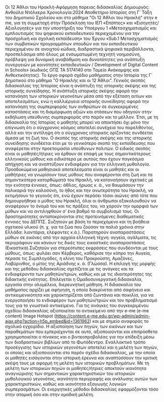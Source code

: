 Οι 12 Άθλοι του Ηρακλή-Αφόρμηση πορειας διδασκαλίας
Δημιουργός: Ανθούλα Ντόλκερα
Χρονολογία:2024
Αποθετήριο Ιστορίας στη Γ΄ Τάξη του Δημοτικού Σχολείου και στο μάθημα "Οι 12 Άθλοι του Ηρακλή" στην e me, για τη συμμετοχή στην Πρόσκληση του ΙΕΠ «Επόπτες» και «Εισηγητές/Αξιολογητές» για την υποστήριξη του Υποέργου 1 «Μετασχηματισμός και εμπλουτισμός του ψηφιακού εκπαιδευτικού περιεχομένου για την προσχολική και σχολική εκπαίδευση» του Έργου «Sub.1 Μετασχηματισμός των συμβατικών προγραμμάτων σπουδών και του εκπαιδευτικού περιεχομένου σε ανοιχτού κώδικα, διαδραστικά ψηφιακά περιβάλλοντα, προσπελάσιμα από όλους με ενσωματωμένη τεχνητή νοημοσύνη, πρόβλεψη για δυναμική αναβάθμιση και δυνατότητες για ανάπτυξη συνεργειών με κοινότητες εκπαιδευτικών / Development of Digital Content in Schools» (κωδικός ΟΠΣ ΤΑ 5174140 στο Ταμείο Ανάκαμψης και Ανθεκτικότητας).
Το έργο αφορά σχέδιο μαθήματος στην Ιστορία της Γ΄ Δημοτικού στο μάθημα "Ο Ηρακλής και οι 12 Άθλοι".
Γενικός σκοπός διδασκαλίας της Ιστορίας είναι η ανάπτυξη της ιστορικής σκέψης και της ιστορικής συνείδησης. Η ανάπτυξη ιστορικής σκέψης αφορά την κατανόηση των ιστορικών γεγονότων μέσα από την εξέταση αιτίων και αποτελεσμάτων, ενώ η καλλιέργεια ιστορικής συνείδησης αφορά την κατανόηση της συμπεριφοράς των ανθρώπων σε συγκεκριμένες καταστάσεις και τη διαμόρφωση αξιών και στάσεων που οδηγούν στην εκδήλωση υπεύθυνης συμπεριφοράς στο παρόν και το μέλλον. Έτσι, με τη διδασκαλία της Ιστορίας ο μαθητής μπορεί να αποκτήσει όχι μόνο την επίγνωση ότι ο σύγχρονος κόσμος αποτελεί συνέχεια του παρελθόντος, αλλά και την αντίληψη ότι ο σύγχρονος ιστορικός ορίζοντας συνδέεται άμεσα με τη ζωή του. Ο σκοπός της ιστορικής σκέψης και της ιστορικής συνείδησης συνδέεται έτσι με το γενικότερο σκοπό της εκπαίδευσης που αναφέρεται στην προετοιμασία υπεύθυνων πολιτών.
Ο ειδικός σκοπός είναι οι μαθητές/ήτριες να έρθουν σε επαφή με τους σημαντικότερους ελληνικούς μύθους και ειδικότερα με αυτούς που έχουν παγκόσμια απήχηση και να αναπτύξουν ενδιαφέρον για την ελληνική μυθολογία.
Προσδοκώμενα μαθησιακά αποτελέσματα είναι οι μαθητές και οι μαθήτριες  να γνωρίσουν τους μύθους που αναφέρονται στη ζωή και τα σημαντικότερα κατορθώματά του Ηρακλή, να κατανοήσουν σχετικές με την ενότητα έννοιες, όπως: άθλος, ήρωας κ. ά., να θαυμάσουν την παλικαριά την καλοσύνη, το ήθος και την ανωτερότητα του Ηρακλή, να εκτιμήσουν το γεγονός ότι, ενώ έχουν περάσει τόσοι αιώνες από τότε που δημιουργήθηκε ο μύθος του Ηρακλή, όλοι οι άνθρωποι εξακολουθούν να αναφέρουν το όνομά του και τις πράξεις του, να χαρούν την ομορφιά των μύθων και να αντιληφθούν σ’ ένα βαθμό το συμβολισμό τους.
Οι δραστηριότητες ανταποκρίνονται στις προτεινόμενες διαθεματικές έννοιες του ∆ΕΠΠΣ. Συζητούν με βάση το περιεχόμενο και τη βοήθεια σχετικού υλικού (π. χ. για τα ζώα που ζούσαν τα παλιά χρόνια στην Ελλάδα: λιοντάρια, ελέφαντες κ.ά.). Παρατηρούν αναπαραστάσεις μύθων σε εικόνες από την αρχαία ελληνική τέχνη: αγγεία, αγάλματα, τις περιγράφουν και κάνουν τις δικές τους εικαστικές αναπαραστάσεις (Εικαστικά).Συζητούν για στερεότυπες εκφράσεις που συνδέονται με τους μύθους, όπως: φυλάει σαν Κέρβερος, καθάρισε την κόπρο την Αυγεία, πέρασε τις Συμπληγάδες, η κλίνη του Προκρούστη, Αμαζόνες, Λαβύρινθος, ο μίτος της Αριάδνης κ. ά. (Γλώσσα).
Η επιλογή της μορφής και της μεθόδου διδασκαλίας σχετίζεται με τις ανάγκες και τα ενδιαφέροντα των μαθητών/τριών, καθώς και με τις ιδιαιτερότητες της διδακτικής ενότητας. Επιλέγεται η Ομαδοσυνεργατική διδασκαλία, εργασία στην ολομέλεια, διερευνητική μάθηση. Η διδασκαλία του μαθήματος αρχίζει με αφήγηση, η οποία διακρίνεται από σαφήνεια και αντικειμενικότητα και χαρακτηρίζεται από ζωντάνια και ποικιλία, για να ενεργοποιήσει το ενδιαφέρον των μαθητών/τριών και τον προβληματισμό τους για το γνωστικό αντικείμενο. Για τις ανάγκες του συγκεκριμένου σχεδίου διδασκαλίας αξιοποιείται το αντικείμενο από την e-me (e-me content) Image Hotspot (https://content.e-me.edu.gr/wp-admin/admin-ajax.php?action=h5p_embed&id=1361962) και με σημείο αναφοράς το σχολικό εγχειρίδιο. Η αξιοποίηση των πηγών, των εικόνων και των παραθεμάτων που εμπεριέχονται σε αυτό, αξιοποιούνται και επιπρόσθετα χρησιμοποιείται ο πίνακας και ο βιντεοπροβολέας για την επίδειξη μέσω των διαδραστικών βιβλίων από το Φωτόδεντρο.  Εναλλακτικό τρόπο προσέγγισης των ιστορικών γεγονότων αποτελεί και η μελέτη των πηγών, οι οποίες και αξιοποιούνται στο παρόν σχέδιο διδασκαλίας, με την οποία οι μαθητές εισάγονται στην ιστορική έρευνα και αναπτύσσουν την κριτική σκέψη τους με αφορμή τη μελέτη των ιστορικών προβλημάτων. Με τη μελέτη των ιστορικών πηγών οι μαθητές/ήτριες αποκτούν ικανότητα αναγνώρισης των σημαντικών χαρακτηριστικών του ιστορικών μυθολογικού γεγονότος, ικανότητα περιγραφής και ανάλυσης αυτών των χαρακτηριστικών, καθώς και ικανότητα εξαγωγής λογικών συμπερασμάτων. Οι ενεργητικές μέθοδοι διδασκαλίας εφαρμόζονται τόσο στην ατομική όσο και στην ομαδική μελέτη.

